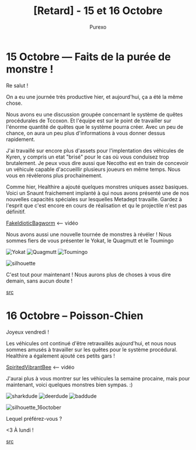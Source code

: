 ﻿---
layout: post
cover_alt: cover
categories:
- News
tags: []
title: "[Retard] - 15 et 16 Octobre"
cover: "/wp-content/uploads/2016/02/phoenix.jpg"
author: Purexo
---
# 15 Octobre — Faits de la purée de monstre !

Re salut !

On a eu une journée très productive hier, et aujourd'hui, ça a été la même chose.

Nous avons eu une discussion groupée concernant le système de quêtes procédurales de Tccoxon. Et l'équipe est sur le point de travailler sur l'énorme quantité de quêtes que le système pourra créer. Avec un peu de chance, on aura un peu plus d'informations à vous donner dessus rapidement.

J'ai travaillé sur encore plus d'assets pour l'implentation des véhicules de Kyren, y compris un etat "brisé" pour le cas où vous conduisez trop brutalement. Je peux vous dire aussi que Necotho est en train de concevoir un véhicule capable d'accueillir plusieurs joueurs en même temps. Nous vous en révèlerons plus prochainement.

Comme hier, Healthire a ajouté quelques monstres uniques assez basiques. Voici un Snaunt fraichement implanté à qui nous avons présenté une de nos nouvelles capacités spéciales sur lesquelles Metadept travaille. Gardez à l'esprit que c'est encore en cours de réalisation et qu le projectile n'est pas définitif.

[FakeIdioticBagworm](http://zippy.gfycat.com/FakeIdioticBagworm.webm) <-- vidéo

Nous avons aussi une nouvelle tournée de monstres à révéler ! Nous sommes fiers de vous présenter le Yokat, le Quagmutt et le Toumingo

![Yokat]({{site.asset_path.uploads}}/2016/03/purpleman.gif) ![Quagmutt]({{site.asset_path.uploads}}/2016/03/swampy.gif) ![Toumingo]({{site.asset_path.uploads}}/2016/03/tallbird.gif)

![silhouette]({{site.asset_path.uploads}}/2016/03/silhouette2.png)

C'est tout pour maintenant ! Nous aurons plus de choses à vous dire demain, sans aucun doute !

[src](http://playstarbound.com/15th-october-do-the-monster-mash/)

# 16 Octobre – Poisson-Chien

Joyeux vendredi !

Les véhicules ont continué d'être retravaillés aujourd'hui, et nous nous sommes amusés à travailler sur les quêtes pour le système procédural. Healthire a également ajouté ces petits gars !

[SpiritedVibrantBee](http://gfycat.com/SpiritedVibrantBee) <-- vidéo

J'aurai plus à vous montrer sur les véhicules la semaine procaine, mais pour maintenant, voici quelques monstres bien sympas. :)

![sharkdude]({{site.asset_path.uploads}}/2016/03/sharkdude.gif) ![deerdude]({{site.asset_path.uploads}}/2016/03/deerdude.gif) ![baddude]({{site.asset_path.uploads}}/2016/03/baddude.gif)

![silhouette_16october]({{site.asset_path.uploads}}/2016/03/silhouette_16october.png)

Lequel préférez-vous ?

<3 À lundi !

[src](http://playstarbound.com/16th-october-sharkdog/)
